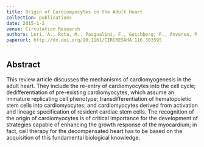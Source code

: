 ```yaml
---
title: Origin of Cardiomyocytes in the Adult Heart
collection: publications
date: 2015-1-2
venue: Circulation Research
authors: Leri, A., Rota, M., Pasqualini, F., Goichberg, P., Anversa, P.
paperurl: http://dx.doi.org/10.1161/CIRCRESAHA.116.303595
---
```

<h2> Abstract </h2>
<jats:p>This review article discusses the mechanisms of cardiomyogenesis in the adult heart. They include the re-entry of cardiomyocytes into the cell cycle; dedifferentiation of pre-existing cardiomyocytes, which assume an immature replicating cell phenotype; transdifferentiation of hematopoietic stem cells into cardiomyocytes; and cardiomyocytes derived from activation and lineage specification of resident cardiac stem cells. The recognition of the origin of cardiomyocytes is of critical importance for the development of strategies capable of enhancing the growth response of the myocardium; in fact, cell therapy for the decompensated heart has to be based on the acquisition of this fundamental biological knowledge.</jats:p>
<p align= "justify">